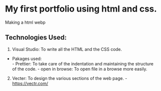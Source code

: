 
# My first portfolio using html and css.

Making a html webp

## Technologies Used:



 1. Visual Studio: To write all the HTML and the CSS code.
 - Pakages used:	 			
					 - Prettier: To take care of the indentation and maintaining the structure of the code.
					 - open in browse: To open file in a browse more easily.

2. Vecter:       To design the various sections of the web page.
			- https://vectr.com/

<!--stackedit_data:
eyJoaXN0b3J5IjpbLTE2OTA4MzgyNDEsLTIwOTQwMTI4MzRdfQ
==
-->